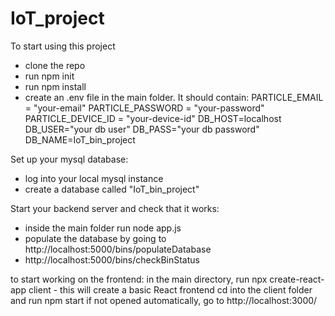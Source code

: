# IoT_project

To start using this project
- clone the repo
- run npm init
- run npm install
- create an .env file in the main folder. It should contain:
PARTICLE_EMAIL = "your-email"
PARTICLE_PASSWORD = "your-password"
PARTICLE_DEVICE_ID = "your-device-id"
DB_HOST=localhost
DB_USER="your db user"
DB_PASS="your db password"
DB_NAME=IoT_bin_project

Set up your mysql database:
- log into your local mysql instance
- create a database called "IoT_bin_project"

Start your backend server and check that it works:
- inside the main folder run node app.js
- populate the database by going to http://localhost:5000/bins/populateDatabase
- http://localhost:5000/bins/checkBinStatus

to start working on the frontend:
in the main directory, run npx create-react-app client - this will create a basic React frontend
cd into the client folder and run npm start
if not opened automatically, go to http://localhost:3000/